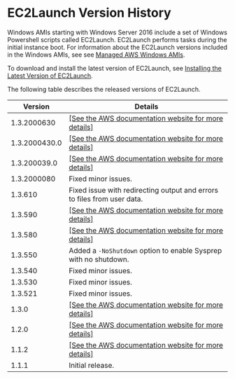 # EC2Launch Version History<a name="ec2launch-version-details"></a>

Windows AMIs starting with Windows Server 2016 include a set of Windows Powershell scripts called EC2Launch\. EC2Launch performs tasks during the initial instance boot\. For information about the EC2Launch versions included in the Windows AMIs, see see [Managed AWS Windows AMIs](windows-ami-version-history.md)\.

To download and install the latest version of EC2Launch, see [Installing the Latest Version of EC2Launch](ec2launch-download.md)\.

The following table describes the released versions of EC2Launch\.


| Version | Details | 
| --- | --- | 
|  1\.3\.2000630  |  [\[See the AWS documentation website for more details\]](http://docs.aws.amazon.com/AWSEC2/latest/WindowsGuide/ec2launch-version-details.html)  | 
|  1\.3\.2000430\.0  |  [\[See the AWS documentation website for more details\]](http://docs.aws.amazon.com/AWSEC2/latest/WindowsGuide/ec2launch-version-details.html)  | 
|  1\.3\.200039\.0  |  [\[See the AWS documentation website for more details\]](http://docs.aws.amazon.com/AWSEC2/latest/WindowsGuide/ec2launch-version-details.html)  | 
|  1\.3\.2000080  |  Fixed minor issues\. | 
|  1\.3\.610  |  Fixed issue with redirecting output and errors to files from user data\.  | 
|  1\.3\.590  |  [\[See the AWS documentation website for more details\]](http://docs.aws.amazon.com/AWSEC2/latest/WindowsGuide/ec2launch-version-details.html)  | 
|  1\.3\.580  |  [\[See the AWS documentation website for more details\]](http://docs.aws.amazon.com/AWSEC2/latest/WindowsGuide/ec2launch-version-details.html)  | 
|  1\.3\.550  |  Added a `-NoShutdown` option to enable Sysprep with no shutdown\.  | 
|  1\.3\.540  |  Fixed minor issues\.  | 
|  1\.3\.530  |  Fixed minor issues\.  | 
|  1\.3\.521  |  Fixed minor issues\.  | 
|  1\.3\.0  |  [\[See the AWS documentation website for more details\]](http://docs.aws.amazon.com/AWSEC2/latest/WindowsGuide/ec2launch-version-details.html)  | 
|  1\.2\.0  |  [\[See the AWS documentation website for more details\]](http://docs.aws.amazon.com/AWSEC2/latest/WindowsGuide/ec2launch-version-details.html)  | 
|  1\.1\.2  |  [\[See the AWS documentation website for more details\]](http://docs.aws.amazon.com/AWSEC2/latest/WindowsGuide/ec2launch-version-details.html)  | 
|  1\.1\.1  |  Initial release\.  | 
